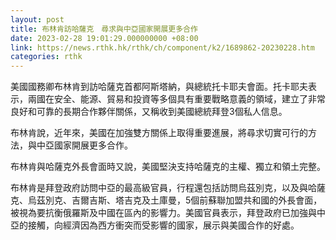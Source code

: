 ```yaml
---
layout: post
title: 布林肯訪哈薩克　尋求與中亞國家開展更多合作
date: 2023-02-28 19:01:29.000000000 +08:00
link: https://news.rthk.hk/rthk/ch/component/k2/1689862-20230228.htm
categories: rthk
---
```


美國國務卿布林肯到訪哈薩克首都阿斯塔納，與總統托卡耶夫會面。托卡耶夫表示，兩國在安全、能源、貿易和投資等多個具有重要戰略意義的領域，建立了非常良好和可靠的長期合作夥伴關係，又稱收到美國總統拜登3個私人信息。

布林肯說，近年來，美國在加強雙方關係上取得重要進展，將尋求切實可行的方法，與中亞國家開展更多合作。

布林肯與哈薩克外長會面時又說，美國堅決支持哈薩克的主權、獨立和領土完整。

布林肯是拜登政府訪問中亞的最高級官員，行程還包括訪問烏茲別克，以及與哈薩克、烏茲別克、吉爾吉斯、塔吉克及土庫曼，5個前蘇聯加盟共和國的外長會面，被視為要抗衡俄羅斯及中國在區內的影響力。美國官員表示，拜登政府已加強與中亞的接觸，向經濟因為西方衝突而受影響的國家，展示與美國合作的好處。
